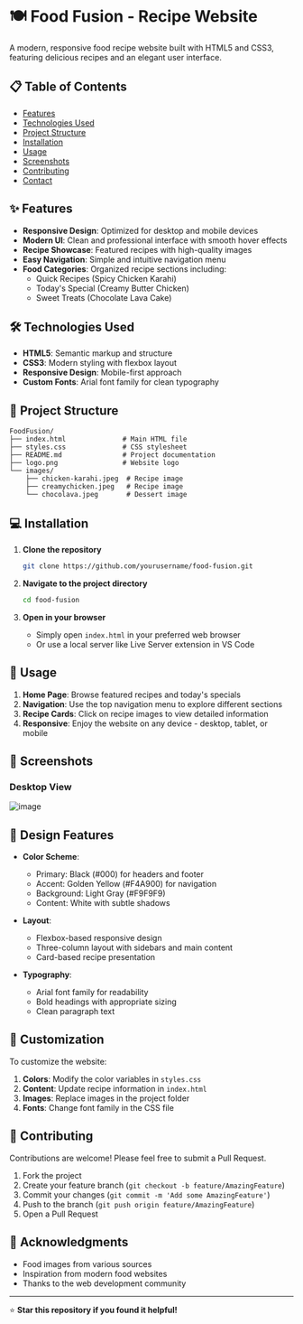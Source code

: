 # 🍽️ Food Fusion - Recipe Website

A modern, responsive food recipe website built with HTML5 and CSS3, featuring delicious recipes and an elegant user interface.

## 📋 Table of Contents
- [Features](#features)
- [Technologies Used](#technologies-used)
- [Project Structure](#project-structure)
- [Installation](#installation)
- [Usage](#usage)
- [Screenshots](#screenshots)
- [Contributing](#contributing)
- [Contact](#contact)

## ✨ Features

- **Responsive Design**: Optimized for desktop and mobile devices
- **Modern UI**: Clean and professional interface with smooth hover effects
- **Recipe Showcase**: Featured recipes with high-quality images
- **Easy Navigation**: Simple and intuitive navigation menu
- **Food Categories**: Organized recipe sections including:
  - Quick Recipes (Spicy Chicken Karahi)
  - Today's Special (Creamy Butter Chicken)
  - Sweet Treats (Chocolate Lava Cake)

## 🛠️ Technologies Used

- **HTML5**: Semantic markup and structure
- **CSS3**: Modern styling with flexbox layout
- **Responsive Design**: Mobile-first approach
- **Custom Fonts**: Arial font family for clean typography

## 📁 Project Structure

```
FoodFusion/
├── index.html              # Main HTML file
├── styles.css              # CSS stylesheet
├── README.md               # Project documentation
├── logo.png                # Website logo
└── images/
    ├── chicken-karahi.jpeg  # Recipe image
    ├── creamychicken.jpeg   # Recipe image
    └── chocolava.jpeg       # Dessert image
```

## 💻 Installation

1. **Clone the repository**
   ```bash
   git clone https://github.com/yourusername/food-fusion.git
   ```

2. **Navigate to the project directory**
   ```bash
   cd food-fusion
   ```

3. **Open in your browser**
   - Simply open `index.html` in your preferred web browser
   - Or use a local server like Live Server extension in VS Code

## 🎯 Usage

1. **Home Page**: Browse featured recipes and today's specials
2. **Navigation**: Use the top navigation menu to explore different sections
3. **Recipe Cards**: Click on recipe images to view detailed information
4. **Responsive**: Enjoy the website on any device - desktop, tablet, or mobile

## 📱 Screenshots

### Desktop View
![image](https://github.com/user-attachments/assets/e45e93fb-660d-40e0-88ed-4451cb2a4021)

## 🎨 Design Features

- **Color Scheme**: 
  - Primary: Black (#000) for headers and footer
  - Accent: Golden Yellow (#F4A900) for navigation
  - Background: Light Gray (#F9F9F9)
  - Content: White with subtle shadows

- **Layout**: 
  - Flexbox-based responsive design
  - Three-column layout with sidebars and main content
  - Card-based recipe presentation

- **Typography**: 
  - Arial font family for readability
  - Bold headings with appropriate sizing
  - Clean paragraph text

## 🔧 Customization

To customize the website:

1. **Colors**: Modify the color variables in `styles.css`
2. **Content**: Update recipe information in `index.html`
3. **Images**: Replace images in the project folder
4. **Fonts**: Change font family in the CSS file

## 🤝 Contributing

Contributions are welcome! Please feel free to submit a Pull Request.

1. Fork the project
2. Create your feature branch (`git checkout -b feature/AmazingFeature`)
3. Commit your changes (`git commit -m 'Add some AmazingFeature'`)
4. Push to the branch (`git push origin feature/AmazingFeature`)
5. Open a Pull Request



## 🙏 Acknowledgments

- Food images from various sources
- Inspiration from modern food websites
- Thanks to the web development community

---

⭐ **Star this repository if you found it helpful!**


